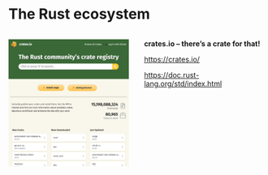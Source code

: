 
# The Rust ecosystem

<div style="float: left; width: 47%;">

![](media/crates-io-2.jpg)

</div>

<div style="float: right; width: 47%">

**crates.io – there’s a crate for that!**

<https://crates.io/>

<https://doc.rust-lang.org/std/index.html>

</div>
<div style="clear: both"></div>

